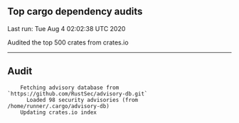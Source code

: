 Top cargo dependency audits
----


Last run:   Tue Aug  4 02:02:38 UTC 2020

Audited the top 500 crates from crates.io

----

## Audit

```
    Fetching advisory database from `https://github.com/RustSec/advisory-db.git`
      Loaded 98 security advisories (from /home/runner/.cargo/advisory-db)
    Updating crates.io index
```
